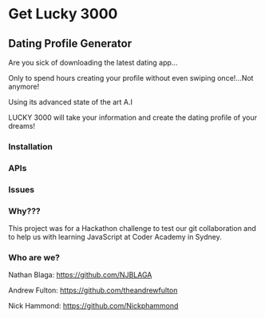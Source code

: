 # Get Lucky 3000
## Dating Profile Generator

Are you sick of downloading the latest dating app...

 Only to spend hours creating your profile without even swiping once!...Not anymore!

 Using its advanced state of the art A.I

 LUCKY 3000 will take your information and create the dating profile of your dreams!



### Installation



### APIs



### Issues

### Why???

This project was for a Hackathon challenge to test our git collaboration and to help us with learning JavaScript at Coder Academy in Sydney.

### Who are we?

Nathan Blaga: https://github.com/NJBLAGA

Andrew Fulton: https://github.com/theandrewfulton

Nick Hammond: https://github.com/Nickphammond